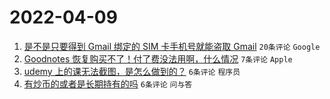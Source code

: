 # 2022-04-09

1. [是不是只要得到 Gmail 绑定的 SIM 卡手机号就能盗取 Gmail](https://www.v2ex.com/t/845834) `20条评论` `Google`
1. [Goodnotes 恢复购买不了！付了费没法用啊，什么情况](https://www.v2ex.com/t/845837) `7条评论` `Apple`
1. [udemy 上的课无法截图，是怎么做到的？](https://www.v2ex.com/t/845840) `6条评论` `程序员`
1. [有炒币的或者是长期持有的吗](https://www.v2ex.com/t/845835) `6条评论` `问与答`
